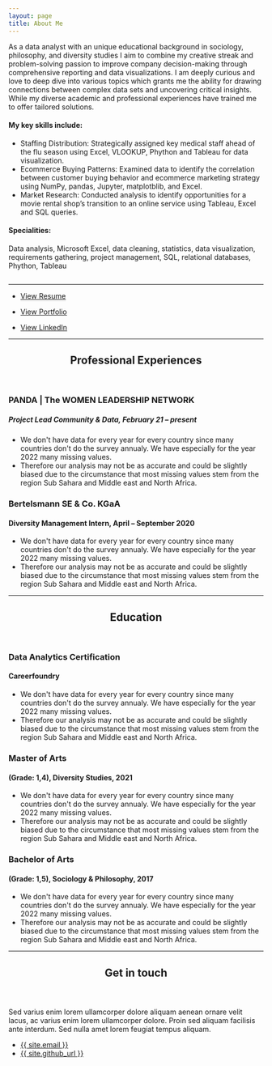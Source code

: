 ```yaml
---
layout: page
title: About Me
---
```

  <section>
<div class="features">	
		<article>
			<div class="content">
			<p>As a data analyst with an unique educational background in sociology, philosophy, and diversity studies I aim to combine my creative streak and problem-solving passion to improve company decision-making through comprehensive reporting and data visualizations.
I am deeply curious and love to deep dive into various topics which grants me the ability for drawing connections between complex data sets and uncovering critical insights. While my diverse academic and professional experiences have trained me to offer tailored solutions. </p>
<h4>My key skills include:</h4> 
<ul>
  <li>Staffing Distribution: Strategically assigned key medical staff ahead of the flu season using Excel, VLOOKUP, Phython and Tableau for data visualization.</li>
<li>Ecommerce Buying Patterns: Examined data to identify the correlation between customer buying behavior and ecommerce marketing strategy using NumPy, pandas, Jupyter, matplotblib, and Excel.</li>
<li>Market Research: Conducted analysis to identify opportunities for a movie rental shop’s transition to an online service using Tableau, Excel and SQL queries.</li>
</ul> 
<h4>Specialities:</h4> 
<p> Data analysis, Microsoft Excel, data cleaning, statistics, data visualization, requirements gathering, project management, SQL, relational databases, Phython, Tableau </p>
</div>
</article>
<article>
  <span class="image fit"><img src="pic10.jpg" alt="" /></span>
		</article>
  		</div>
  </section>

<hr class="major" />

<div class="row">
	<div class="4u 12u$(medium)">
		<ul class="actions">
			<li><a href="https://github.com/mariamaske/WorldHappiness15-23/blob/0a9e1e3a55d01b41fcb21c3ab5943bb274b6a9a2/Open%20Data%20%E2%80%A2%20Reflection%20Happiness%20Data.pdf" class="button special icon fa-file-pdf-o">View Resume</a></li></ul>
			 </div>
	<div class="4u 12u$(medium)">
		<ul class="actions">	
			<li><a href="https://github.com/mariamaske/WorldHappiness15-23/tree/0a9e1e3a55d01b41fcb21c3ab5943bb274b6a9a2/World%20Happiness%20Data!/Scripts" class="button special icon fa-edit">View Portfolio</a></li></ul>
	 </div>
   	<div class="4u 12u$(medium)">
		<ul class="actions">	
   	<li><a href="https://public.tableau.com/views/HappinesScoreProjekt/GlobalHappiness?:language=de-DE&:display_count=n&:origin=viz_share_link" class="button special icon fa-laptop">View LinkedIn</a></li></ul>
 </div>
  </div>
  
<hr class="major" />
  <header class="major">
		<h2>Professional Experiences </h2>
	</header>
 
<div class="row">
	<div class="6u 12u$(small)">
		<h3>PANDA | The WOMEN LEADERSHIP NETWORK</h3>
		<h5>Project Lead Community & Data, February 21 – present</h5>
	</div>
	<div class="6u$ 12u$(small)">
		<ul>
  <li>We don't have data for every year for every country since many countries don't do the survey annualy. We have especially for the year 2022 many missing values.</li>
<li>Therefore our analysis may not be as accurate and could be slightly biased due to the circumstance that most missing values stem from the region Sub Sahara and Middle east and North Africa.</li>
</ul> 
	</div>
 <div class="row">
	<div class="6u 12u$(small)">
		<h3>Bertelsmann SE & Co. KGaA </h3>
		<h4>Diversity Management Intern,  April – September 2020</h4>
	</div>
	<div class="6u$ 12u$(small)">
		<ul>
  <li>We don't have data for every year for every country since many countries don't do the survey annualy. We have especially for the year 2022 many missing values.</li>
<li>Therefore our analysis may not be as accurate and could be slightly biased due to the circumstance that most missing values stem from the region Sub Sahara and Middle east and North Africa.</li>
</ul> 
	</div>

 <hr class="major" />
  <header class="major">
		<h2>Education</h2>
	</header>
 
<div class="row">
	<div class="6u 12u$(small)">
		<h3>Data Analytics Certification</h3>
		<h4>Careerfoundry</h4>
	</div>
	<div class="6u$ 12u$(small)">
		<ul>
  <li>We don't have data for every year for every country since many countries don't do the survey annualy. We have especially for the year 2022 many missing values.</li>
<li>Therefore our analysis may not be as accurate and could be slightly biased due to the circumstance that most missing values stem from the region Sub Sahara and Middle east and North Africa.</li>
</ul> 
	</div>

 <div class="row">
	<div class="6u 12u$(small)">
		<h3>Master of Arts</h3>
		<h4>(Grade: 1,4), Diversity Studies, 2021</h4>
	</div>
	<div class="6u$ 12u$(small)">
		<ul>
  <li>We don't have data for every year for every country since many countries don't do the survey annualy. We have especially for the year 2022 many missing values.</li>
<li>Therefore our analysis may not be as accurate and could be slightly biased due to the circumstance that most missing values stem from the region Sub Sahara and Middle east and North Africa.</li>
</ul> 
	</div>
 
 <div class="row">
	<div class="6u 12u$(small)">
		<h3>Bachelor of Arts</h3>
		<h4>(Grade: 1,5), Sociology & Philosophy, 2017</h4>
	</div>
	<div class="6u$ 12u$(small)">
		<ul>
  <li>We don't have data for every year for every country since many countries don't do the survey annualy. We have especially for the year 2022 many missing values.</li>
<li>Therefore our analysis may not be as accurate and could be slightly biased due to the circumstance that most missing values stem from the region Sub Sahara and Middle east and North Africa.</li>
</ul> 
	</div>
 <hr class="major" />
  <!-- Section -->
        <section>
          <header class="major">
            <h2>Get in touch</h2>
          </header>
          <p>Sed varius enim lorem ullamcorper dolore aliquam aenean ornare velit lacus, ac varius enim lorem ullamcorper dolore. Proin sed aliquam facilisis ante interdum. Sed nulla amet lorem feugiat tempus aliquam.</p>
          <ul class="contact">
            <li class="fa-envelope-o"><a href="#">{{ site.email }}</a></li>
	    <li class="fa-github"><a href="#">{{ site.github_url }}</a></li>
          </ul>
        </section>
 
